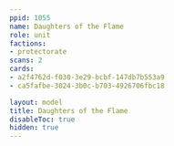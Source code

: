 ```yaml
---
ppid: 1055
name: Daughters of the Flame
role: unit
factions:
- protectorate
scans: 2
cards:
- a2f4762d-f030-3e29-bcbf-147db7b553a9
- ca5fafbe-3024-3b0c-b703-4926706fbc18

layout: model
title: Daughters of the Flame
disableToc: true
hidden: true
---
```

